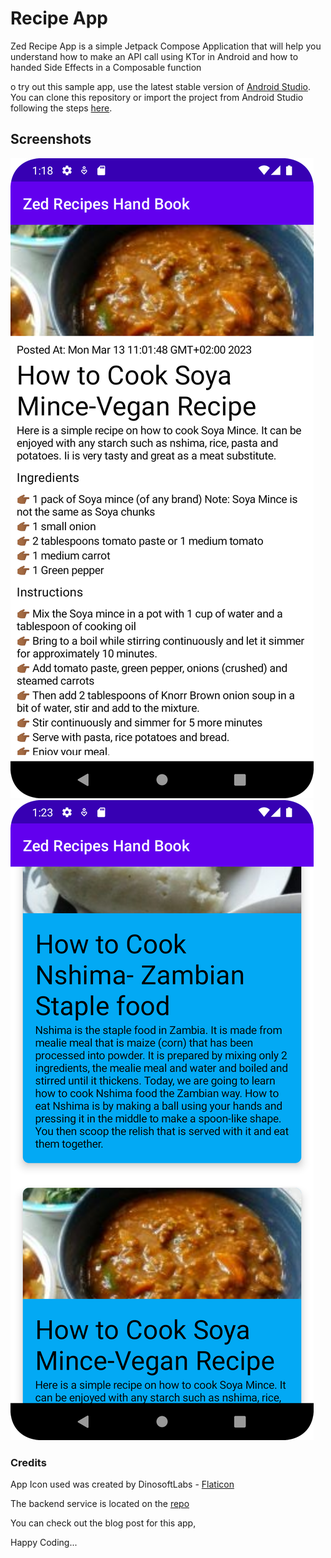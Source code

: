 # Recipe App
Zed Recipe App is a simple Jetpack Compose Application that will help you understand how to make an 
API call using KTor in Android and how to handed Side Effects in a Composable function

o try out this sample app, use the latest stable version
of [Android Studio](https://developer.android.com/studio).
You can clone this repository or import the
project from Android Studio following the steps
[here](https://developer.android.com/jetpack/compose/setup#sample).

## Screenshots

<img src="screenshots/Screenshot_20230313_130438.png" alt="Screenshot">
<img src="screenshots/Screenshot_20230313_130919.png" alt="Screenshot">

### Credits
App Icon used was created by DinosoftLabs -  [Flaticon](https://www.flaticon.com/free-icons/kitchen)


The backend service is located on the [repo](https://github.com/paulouskunda/simple_recipe_api_kotlin)


You can check out the blog post for this app,


Happy Coding...